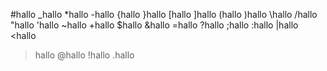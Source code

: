 
#hallo
_hallo
*hallo
-hallo
{hallo
}hallo
[hallo
]hallo
(hallo
)hallo
\hallo
/hallo
"hallo
'hallo
~hallo
+hallo
$hallo
&hallo
=hallo
?hallo
;hallo
:hallo
|hallo
<hallo
>hallo
@hallo
!hallo
.hallo
